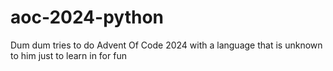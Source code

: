 # aoc-2024-python
Dum dum tries to do Advent Of Code 2024 with a language that is unknown to him just to learn in for fun
